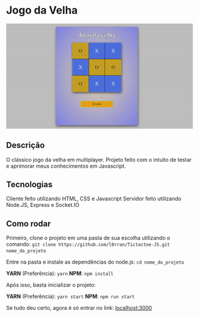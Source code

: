 # Jogo da Velha

![Game Preview](https://raw.githubusercontent.com/l0rran/Tictactoe-JS/main/preview.gif)

## Descrição

O clássico jogo da velha em multiplayer.
Projeto feito com o intuito de testar e aprimorar meus conhecimentos em Javascript.

## Tecnologias

Cliente feito utilizando HTML, CSS e Javascript
Servidor feito utilizando Node.JS, Express e Socket.IO

## Como rodar

Primeiro, clone o projeto em uma pasta de sua escolha utilizando o comando:
`git clone https://github.com/l0rran/Tictactoe-JS.git nome_do_projeto`

Entre na pasta e instale as dependências do node.js:
`cd nome_do_projeto`

**YARN** (Preferência):
`yarn`
**NPM**:
`npm install`

Após isso, basta inicializar o projeto:

**YARN** (Preferência):
`yarn start`
**NPM**:
`npm run start`

Se tudo deu certo, agora é só entrar no link:
[localhost:3000](https://localhost:3000)
